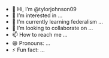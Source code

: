 - 👋 Hi, I’m @tylorjohnson09
- 👀 I’m interested in ...
- 🌱 I’m currently learning federalism ...
- 💞️ I’m looking to collaborate on ...
- 📫 How to reach me ...
- 😄 Pronouns: ...
- ⚡ Fun fact: ...

<!---
tylorjohnson09/tylorjohnson09 is a ✨ special ✨ repository because its `README.md` (this file) appears on your GitHub profile.
You can click the Preview link to take a look at your changes.
--->
